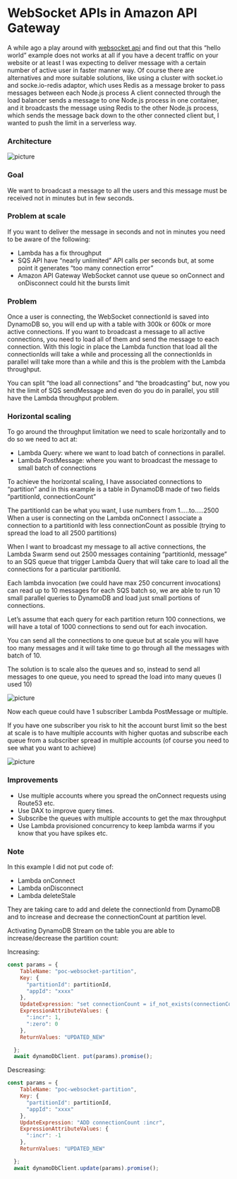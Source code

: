# WebSocket APIs in Amazon API Gateway #

A while ago a play around with [websocket api]( https://bitbucket.org/DanBranch/api-gateway-websocket/) and find out that this “hello world” example does not works at all if you have a decent traffic on your website or at least I was expecting to deliver message with a certain number of active user in faster manner way.
Of course there are alternatives and more suitable solutions, like using a cluster with socket.io and socke.io-redis adaptor, which uses Redis as a message broker to pass messages between each Node.js process
A client connected through the load balancer sends a message to one Node.js process in one container, and it broadcasts the message using Redis to the other Node.js process, which sends the message back down to the other connected client but, I wanted to push the limit in a serverless way.

### Architecture ###

![picture](https://bitbucket.org/DanBranch/api-gateway-websocket-at-scale/downloads/websocket.png)

### Goal ###

We want to broadcast a message to all the users and this message must be received not in minutes but in few seconds. 

### Problem at scale ###

If you want to deliver the message in seconds and not in minutes you need to be aware of the following:

* Lambda has a fix throughput 
* SQS API have “nearly unlimited” API calls per seconds but, at some point it generates “too many connection error”
* Amazon API Gateway WebSocket cannot use queue so onConnect and onDisconnect could hit the bursts limit

### Problem ###

Once a user is connecting, the WebSocket connectionId is saved into DynamoDB so, you will end up with a table with 300k or 600k or more active connections. If you want to broadcast a message to all active connections, you need to load all of them and send the message to each connection.
With this logic in place the Lambda function that load all the connectionIds will take a while and processing all the connectionIds in parallel will take more than a while and this is the problem with the Lambda throughput.

You can split “the load all connections” and “the broadcasting” but, now you hit the limit of SQS sendMessage and even do you do in parallel, you still have the Lambda throughput problem. 

### Horizontal scaling ###

To go around the throughput limitation we need to scale horizontally and to do so we need to act at:

* Lambda Query: where we want to load batch of connections in parallel. 
* Lambda PostMessage: where you want to broadcast the message to small batch of connections

To achieve the horizontal scaling, I have associated connections to “partition” and in this example is a table in DynamoDB made of two fields “partitionId, connectionCount”

The partitionId can be what you want, I use numbers from 1…..to…..2500
When a user is connecting on the Lambda onConnect I associate a connection to a partitionId with less connectionCount as possible (trying to spread the load to all 2500 partitions)

When I want to broadcast my message to all active connections, the Lambda Swarm send out 2500 messages containing “partitionId, message” to an SQS queue that trigger Lambda Query that will take care to load all the connections for a particular partitionId.

Each lambda invocation (we could have max 250 concurrent invocations) can read up to 10 messages for each SQS batch so, we are able to run 10 small parallel queries to DynamoDB and load just small portions of connections.

Let’s assume that each query for each partition return 100 connections, we will have a total of 1000 connections to send out for each invocation.

You can send all the connections to one queue but at scale you will have too many messages and it will take time to go through all the messages with batch of 10.

The solution is to scale also the queues and so, instead to send all messages to one queue, you need to spread the load into many queues (I used 10)

![picture](https://bitbucket.org/DanBranch/api-gateway-websocket-at-scale/downloads/queue.png)

Now each queue could have 1 subscriber Lambda PostMessage or multiple.

If you have one subscriber you risk to hit the account burst limit so the best at scale is to have multiple accounts with higher quotas and subscribe each queue from a subscriber spread in multiple accounts (of course you need to see what you want to achieve)

![picture](https://bitbucket.org/DanBranch/api-gateway-websocket-at-scale/downloads/queue_stats.png)

### Improvements ###

* Use multiple accounts where you spread the onConnect requests using Route53 etc.
* Use DAX to improve query times.
* Subscribe the queues with multiple accounts to get the max throughput
* Use Lambda provisioned concurrency to keep lambda warms if you know that you have spikes etc.

### Note ###

In this example I did not put code of:

* Lambda onConnect
* Lambda onDisconnect 
* Lambda deleteStale 

They are taking care to add and delete the connectionId from DynamoDB and to increase and decrease the connectionCount at partition level.

Activating DynamoDB Stream on the table you are able to increase/decrease the partition count:

Increasing:
```javascript
const params = {
    TableName: "poc-websocket-partition",
    Key: {
      "partitionId": partitionId,
      "appId": "xxxx"
    },
    UpdateExpression: "set connectionCount = if_not_exists(connectionCount, :zero) + :incr",
    ExpressionAttributeValues: {
      ":incr": 1,
      ":zero": 0
    },
    ReturnValues: "UPDATED_NEW"

  };
  await dynamoDbClient. put(params).promise();
```

Descreasing:
```javascript
const params = {
    TableName: "poc-websocket-partition",
    Key: {
      "partitionId": partitionId,
      "appId": "xxxx"
    },
    UpdateExpression: "ADD connectionCount :incr",
    ExpressionAttributeValues: {
      ":incr": -1
    },
    ReturnValues: "UPDATED_NEW"

  };
  await dynamoDbClient.update(params).promise();
```
 